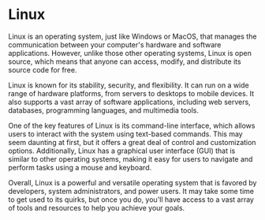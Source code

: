 # Linux

Linux is an operating system, just like Windows or MacOS, that manages the communication between your computer's hardware and software applications. However, unlike those other operating systems, Linux is open source, which means that anyone can access, modify, and distribute its source code for free.

Linux is known for its stability, security, and flexibility. It can run on a wide range of hardware platforms, from servers to desktops to mobile devices. It also supports a vast array of software applications, including web servers, databases, programming languages, and multimedia tools.

One of the key features of Linux is its command-line interface, which allows users to interact with the system using text-based commands. This may seem daunting at first, but it offers a great deal of control and customization options. Additionally, Linux has a graphical user interface (GUI) that is similar to other operating systems, making it easy for users to navigate and perform tasks using a mouse and keyboard.

Overall, Linux is a powerful and versatile operating system that is favored by developers, system administrators, and power users. It may take some time to get used to its quirks, but once you do, you'll have access to a vast array of tools and resources to help you achieve your goals.
